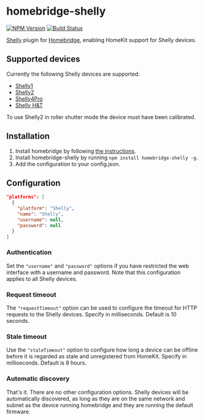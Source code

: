 # homebridge-shelly
[![NPM Version](https://img.shields.io/npm/v/homebridge-shelly.svg)](https://www.npmjs.com/package/homebridge-shelly)
[![Build Status](https://travis-ci.org/alexryd/homebridge-shelly.svg?branch=master)](https://travis-ci.org/alexryd/homebridge-shelly)

[Shelly](https://shelly.cloud) plugin for [Homebridge](https://homebridge.io),
enabling HomeKit support for Shelly devices.

## Supported devices
Currently the following Shelly devices are supported:
* [Shelly1](https://shelly.cloud/shelly1-open-source/)
* [Shelly2](https://shelly.cloud/shelly2/)
* [Shelly4Pro](https://shelly.cloud/shelly-4-pro/)
* [Shelly H&T](https://shelly.cloud/shelly-humidity-and-temperature/)

To use Shelly2 in roller shutter mode the device must have been calibrated.

## Installation
1. Install homebridge by following
   [the instructions](https://www.npmjs.com/package/homebridge#installation).
2. Install homebridge-shelly by running `npm install homebridge-shelly -g`.
3. Add the configuration to your config.json.

## Configuration
```json
"platforms": [
  {
    "platform": "Shelly",
    "name": "Shelly",
    "username": null,
    "password": null
  }
]
```

### Authentication
Set the `"username"` and `"password"` options if you have restricted the web
interface with a username and password. Note that this configuration applies
to all Shelly devices.

### Request timeout
The `"requestTimeout"` option can be used to configure the timeout for HTTP
requests to the Shelly devices. Specify in milliseconds. Default is 10 seconds.

### Stale timeout
Use the `"staleTimeout"` option to configure how long a device can be offline
before it is regarded as stale and unregistered from HomeKit. Specify in
milliseconds. Default is 8 hours.

### Automatic discovery
That's it. There are no other configuration options. Shelly devices will be
automatically discovered, as long as they are on the same network and subnet as
the device running homebridge and they are running the default firmware.

